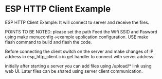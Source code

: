 # ESP HTTP Client Example

ESP HTTP Client Example: It will connect to server and receive the files.

POINTS TO BE NOTED:
please set the path 
Feed the Wifi SSID and Pasword using make menuconfig->example application configuration.
USE make flash command to build and flash the code.

Before connecting the client switch on the server and make changes of IP address in esp_http_client.c in get handler to connect with server address.

initially after starting a server you can add files using /upload/* link using web UI.
Later files can be shared using server client communication.





